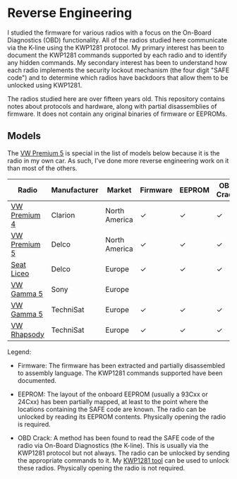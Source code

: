 # Reverse Engineering

I studied the firmware for various radios with a focus on the On-Board Diagnostics (OBD) functionality.  All of the radios studied here communicate via the K-line using the KWP1281 protocol.  My primary interest has been to document the KWP1281 commands supported by each radio and to identify any hidden commands.  My secondary interest has been to understand how each radio implements the security lockout mechanism (the four digit "SAFE code") and to determine which radios have backdoors that allow them to be unlocked using KWP1281.

The radios studied here are over fifteen years old.  This repository contains notes about protocols and hardware, along with partial disassemblies of firmware.  It does not contain any original binaries of firmware or EEPROMs.

## Models

The [VW Premium 5](./vw_premium_5_delco) is special in the list of models below because it is the radio in my own car.  As such, I've done more reverse engineering work on it than most of the others.

| Radio                                 | Manufacturer | Market        | Firmware  | EEPROM | OBD Crack | Status   |
| ------                                | ------------ | ------        | ----      | ------ | --------- | -------- |
| [VW Premium 4](./vw_premium_4_clarion)| Clarion      | North America | ✓         | ✓      | ✓         | Done     |
| [VW Premium 5](./vw_premium_5_delco)  | Delco        | North America | ✓         | ✓      | ✓         | Done     |
| [Seat Liceo](./seat_liceo_delco)      | Delco        | Europe        | ✓         | ✓      | ✓         | Done     |
| [VW Gamma 5](./vw_gamma_5_sony)       | Sony         | Europe        |           |        |           | In Progress |
| [VW Gamma 5](./vw_gamma_5_technisat)  | TechniSat    | Europe        | ✓         | ✓      | ✓         | Done     |
| [VW Rhapsody](./vw_rhapsody_technisat)| TechniSat    | Europe        | ✓         | ✓      | ✓         | Done     |

Legend:

 - Firmware: The firmware has been extracted and partially disassembled to assembly language.  The KWP1281 commands supported have been documented.

 - EEPROM: The layout of the onboard EEPROM (usually a 93Cxx or 24Cxx) has been partially mapped, at least to the point where the locations containing the SAFE code are known.  The radio can be unlocked by reading its EEPROM contents.  Physically opening the radio is required.

 - OBD Crack: A method has been found to read the SAFE code of the radio via On-Board Diagnostics (the K-line).  This is usually via the KWP1281 protocol but not always.  The radio can be unlocked by sending the appropriate commands to it.  My [KWP1281 tool](../kwp1281_tool/README.md) can be used to unlock these radios.  Physically opening the radio is not required.

